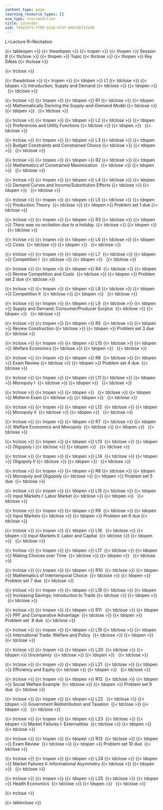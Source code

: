 ```yaml
---
content_type: page
learning_resource_types: []
ocw_type: CourseSection
title: Calendar
uid: 7d5e25f5-f799-51ab-07df-64b3db71fb40
---
```


L=Lecture R=Recitation

{{< tableopen >}}
{{< theadopen >}}
{{< tropen >}}
{{< thopen >}}
Session #
{{< thclose >}}
{{< thopen >}}
Topic
{{< thclose >}}
{{< thopen >}}
Key DAtes
{{< thclose >}}

{{< trclose >}}

{{< theadclose >}}
{{< tropen >}}
{{< tdopen >}}
L1
{{< tdclose >}}
{{< tdopen >}}
Introduction; Supply and Demand
{{< tdclose >}}
{{< tdopen >}}
 
{{< tdclose >}}

{{< trclose >}}
{{< tropen >}}
{{< tdopen >}}
R1
{{< tdclose >}}
{{< tdopen >}}
Mathematically Deriving the Supply-and-Demand Model
{{< tdclose >}}
{{< tdopen >}}
 
{{< tdclose >}}

{{< trclose >}}
{{< tropen >}}
{{< tdopen >}}
L2
{{< tdclose >}}
{{< tdopen >}}
Preferences and Utility Functions
{{< tdclose >}}
{{< tdopen >}}
 
{{< tdclose >}}

{{< trclose >}}
{{< tropen >}}
{{< tdopen >}}
L3
{{< tdclose >}}
{{< tdopen >}}
Budget Constraints and Constrained Choice
{{< tdclose >}}
{{< tdopen >}}
 
{{< tdclose >}}

{{< trclose >}}
{{< tropen >}}
{{< tdopen >}}
R2
{{< tdclose >}}
{{< tdopen >}}
Mathematics of Constrained Maximization  
{{< tdclose >}}
{{< tdopen >}}
 
{{< tdclose >}}

{{< trclose >}}
{{< tropen >}}
{{< tdopen >}}
L4
{{< tdclose >}}
{{< tdopen >}}
Demand Curves and Income/Substitution Effects
{{< tdclose >}}
{{< tdopen >}}
 
{{< tdclose >}}

{{< trclose >}}
{{< tropen >}}
{{< tdopen >}}
L5
{{< tdclose >}}
{{< tdopen >}}
Production Theory 
{{< tdclose >}}
{{< tdopen >}}
Problem set 1 due
{{< tdclose >}}

{{< trclose >}}
{{< tropen >}}
{{< tdopen >}}
R3
{{< tdclose >}}
{{< tdopen >}}
_There was no recitation due to a holiday._ 
{{< tdclose >}}
{{< tdopen >}}
 
{{< tdclose >}}

{{< trclose >}}
{{< tropen >}}
{{< tdopen >}}
L6
{{< tdclose >}}
{{< tdopen >}}
Costs 
{{< tdclose >}}
{{< tdopen >}}
 
{{< tdclose >}}

{{< trclose >}}
{{< tropen >}}
{{< tdopen >}}
L7 
{{< tdclose >}}
{{< tdopen >}}
Competition I 
{{< tdclose >}}
{{< tdopen >}}
 
{{< tdclose >}}

{{< trclose >}}
{{< tropen >}}
{{< tdopen >}}
R4 
{{< tdclose >}}
{{< tdopen >}}
Review Competition and Costs 
{{< tdclose >}}
{{< tdopen >}}
Problem set 2 due
{{< tdclose >}}

{{< trclose >}}
{{< tropen >}}
{{< tdopen >}}
L8
{{< tdclose >}}
{{< tdopen >}}
Competition II 
{{< tdclose >}}
{{< tdopen >}}
 
{{< tdclose >}}

{{< trclose >}}
{{< tropen >}}
{{< tdopen >}}
L9 
{{< tdclose >}}
{{< tdopen >}}
Supply and Demand; Consumer/Producer Surplus 
{{< tdclose >}}
{{< tdopen >}}
 
{{< tdclose >}}

{{< trclose >}}
{{< tropen >}}
{{< tdopen >}}
R5 
{{< tdclose >}}
{{< tdopen >}}
Review Construction
{{< tdclose >}}
{{< tdopen >}}
Problem set 3 due
{{< tdclose >}}

{{< trclose >}}
{{< tropen >}}
{{< tdopen >}}
L10
{{< tdclose >}}
{{< tdopen >}}
Welfare Economics
{{< tdclose >}}
{{< tdopen >}}
 
{{< tdclose >}}

{{< trclose >}}
{{< tropen >}}
{{< tdopen >}}
R6 
{{< tdclose >}}
{{< tdopen >}}
Exam Review
{{< tdclose >}}
{{< tdopen >}}
Problem set 4 due 
{{< tdclose >}}

{{< trclose >}}
{{< tropen >}}
{{< tdopen >}}
L11
{{< tdclose >}}
{{< tdopen >}}
Monopoly I 
{{< tdclose >}}
{{< tdopen >}}
 
{{< tdclose >}}

{{< trclose >}}
{{< tropen >}}
{{< tdopen >}}
 
{{< tdclose >}}
{{< tdopen >}}
Midterm Exam
{{< tdclose >}}
{{< tdopen >}}
 
{{< tdclose >}}

{{< trclose >}}
{{< tropen >}}
{{< tdopen >}}
L12 
{{< tdclose >}}
{{< tdopen >}}
Monopoly II 
{{< tdclose >}}
{{< tdopen >}}
 
{{< tdclose >}}

{{< trclose >}}
{{< tropen >}}
{{< tdopen >}}
R7 
{{< tdclose >}}
{{< tdopen >}}
Welfare Economics and Monopoly 
{{< tdclose >}}
{{< tdopen >}}
 
{{< tdclose >}}

{{< trclose >}}
{{< tropen >}}
{{< tdopen >}}
L13 
{{< tdclose >}}
{{< tdopen >}}
Oligopoly I
{{< tdclose >}}
{{< tdopen >}}
 
{{< tdclose >}}

{{< trclose >}}
{{< tropen >}}
{{< tdopen >}}
L14 
{{< tdclose >}}
{{< tdopen >}}
Oligopoly II
{{< tdclose >}}
{{< tdopen >}}
 
{{< tdclose >}}

{{< trclose >}}
{{< tropen >}}
{{< tdopen >}}
R8
{{< tdclose >}}
{{< tdopen >}}
Monopoly and Oligopoly
{{< tdclose >}}
{{< tdopen >}}
Problem set 5 due 
{{< tdclose >}}

{{< trclose >}}
{{< tropen >}}
{{< tdopen >}}
L15
{{< tdclose >}}
{{< tdopen >}}
Input Markets I: Labor Market
{{< tdclose >}}
{{< tdopen >}}
 
{{< tdclose >}}

{{< trclose >}}
{{< tropen >}}
{{< tdopen >}}
R9 
{{< tdclose >}}
{{< tdopen >}}
Input Markets
{{< tdclose >}}
{{< tdopen >}}
Problem set 6 due
{{< tdclose >}}

{{< trclose >}}
{{< tropen >}}
{{< tdopen >}}
L16  
{{< tdclose >}}
{{< tdopen >}}
Input Markets II: Labor and Capital 
{{< tdclose >}}
{{< tdopen >}}
 
{{< tdclose >}}

{{< trclose >}}
{{< tropen >}}
{{< tdopen >}}
L17 
{{< tdclose >}}
{{< tdopen >}}
Making Choices over Time 
{{< tdclose >}}
{{< tdopen >}}
 
{{< tdclose >}}

{{< trclose >}}
{{< tropen >}}
{{< tdopen >}}
R10 
{{< tdclose >}}
{{< tdopen >}}
Mathematics of Intertemporal Choice 
{{< tdclose >}}
{{< tdopen >}}
Problem set 7 due 
{{< tdclose >}}

{{< trclose >}}
{{< tropen >}}
{{< tdopen >}}
L18
{{< tdclose >}}
{{< tdopen >}}
Increasing Savings; Introduction to Trade
{{< tdclose >}}
{{< tdopen >}}
 
{{< tdclose >}}

{{< trclose >}}
{{< tropen >}}
{{< tdopen >}}
R11  
{{< tdclose >}}
{{< tdopen >}}
PPF and Comparative Advantage 
{{< tdclose >}}
{{< tdopen >}}
Problem set  8 due 
{{< tdclose >}}

{{< trclose >}}
{{< tropen >}}
{{< tdopen >}}
L19
{{< tdclose >}}
{{< tdopen >}}
International Trade: Welfare and Policy 
{{< tdclose >}}
{{< tdopen >}}
 
{{< tdclose >}}

{{< trclose >}}
{{< tropen >}}
{{< tdopen >}}
L20 
{{< tdclose >}}
{{< tdopen >}}
Uncertainty 
{{< tdclose >}}
{{< tdopen >}}
 
{{< tdclose >}}

{{< trclose >}}
{{< tropen >}}
{{< tdopen >}}
L21 
{{< tdclose >}}
{{< tdopen >}}
Efficiency and Equity
{{< tdclose >}}
{{< tdopen >}}
 
{{< tdclose >}}

{{< trclose >}}
{{< tropen >}}
{{< tdopen >}}
R12 
{{< tdclose >}}
{{< tdopen >}}
Social Welfare Example 
{{< tdclose >}}
{{< tdopen >}}
Problem set 9 due 
{{< tdclose >}}

{{< trclose >}}
{{< tropen >}}
{{< tdopen >}}
L22  
{{< tdclose >}}
{{< tdopen >}}
Government Redistribution and Taxation 
{{< tdclose >}}
{{< tdopen >}}
 
{{< tdclose >}}

{{< trclose >}}
{{< tropen >}}
{{< tdopen >}}
L23 
{{< tdclose >}}
{{< tdopen >}}
Market Failures I: Externalities 
{{< tdclose >}}
{{< tdopen >}}
 
{{< tdclose >}}

{{< trclose >}}
{{< tropen >}}
{{< tdopen >}}
R13 
{{< tdclose >}}
{{< tdopen >}}
Exam Review 
{{< tdclose >}}
{{< tdopen >}}
Problem set 10 due 
{{< tdclose >}}

{{< trclose >}}
{{< tropen >}}
{{< tdopen >}}
L24
{{< tdclose >}}
{{< tdopen >}}
Market Failures II: Informational Asymmetry
{{< tdclose >}}
{{< tdopen >}}
 
{{< tdclose >}}

{{< trclose >}}
{{< tropen >}}
{{< tdopen >}}
L25 
{{< tdclose >}}
{{< tdopen >}}
Health Economics 
{{< tdclose >}}
{{< tdopen >}}
 
{{< tdclose >}}

{{< trclose >}}

{{< tableclose >}}